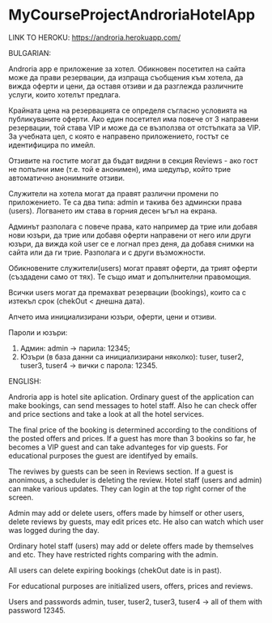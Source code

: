 # MyCourseProjectAndroriaHotelApp

LINK TO HEROKU:
https://androria.herokuapp.com/

BULGARIAN:

Androria app е приложение за хотел.
Обикновен посетител на сайта може да прави резервации, да изпраща съобщения към хотела, да вижда оферти и цени,
да оставя отзиви и да разглежда различните услуги, които хотелът предлага.

Крайната цена на резервацията се определя съгласно условията на публикуваните оферти. Ако един посетител има повече от
3 направени резервации, той става VIP и може да се възползва от отстъпката за VIP. За учебната цел,
с която е направено приложението, гостът се идентифицира по имейл.

Отзивите на гостите могат да бъдат видяни в секция Reviews - ако гост не попълни име (т.е. той е анонимен),
има шедулър, който трие автоматично анонимните отзиви.

Служители на хотела могат да правят различни промени по приложението. 
Те са два типа: admin и такива без админски права (users).
Логването им става в горния десен ъгъл на екрана.

Админът разполага с повече права, като например да трие или добавя нови юзъри, да трие или добавя оферти направени 
от него или други юзъри, да вижда кой user се е логнал през деня, да добавя снимки на сайта или да ги трие.
Разполага и с други възможности.

Обикновените служители(users) могат правят оферти, да трият оферти (създадени само от тях).
Те също имат и допълнителни правомощия.

Всички users могат да премахват резервации (bookings), които са с изтекъл срок (chekOut < днешна дата).

Апчето има инициализирани юзъри, оферти, цени и отзиви.

Пароли и юзъри:
1. Админ:
admin -> парила: 12345;
2. Юзъри (в база данни са инициализирани няколко):
tuser, tuser2, tuser3, tuser4 -> вички с парола: 12345.

ENGLISH:

Androria app is hotel site aplication.
Ordinary guest of the application can make bookings, can send messages to hotel staff. 
Also he can check offer and price sections and take a look at all the hotel services.

The final price of the booking is determined according to the conditions of the posted offers and prices.
If a guest has more than 3 bookins so far, he becomes a VIP guest and can take advanteges for vip guests.
For educational purposes the guest are identifyed by emails.

The reviwes by guests can be seen in Reviews section. If a guest is anonimous, a scheduler is deleting the review.
Hotel staff (users and admin) can make various updates. They can login at the top right corner of the screen.

Admin may add or delete users, offers made by himself or other users, delete reviews by guests, may edit prices etc.
He also can watch which user was logged during the day.

Ordinary hotel staff (users) may add or delete offers made by themselves and etc. They have restricted rights comparing with the admin. 

All users can delete expiring bookings (chekOut date is in past).

For educational purposes are initialized users, offers, prices and reviews.

Users and passwords
admin,  tuser, tuser2, tuser3, tuser4 -> all of them with password 12345.
